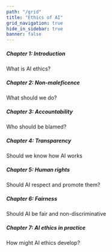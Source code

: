 ```yaml
---
path: "/grid"
title: "Ethics of AI"
grid_navigation: true
hide_in_sidebar: true
banner: false
---
```


<course-grid>
    <course-grid-card title="chapter01" url="chapter-1/1-a-guide-to-ai-ethics">

<course-grid-text><H5>Chapter 1: Introduction</H5><span>What is AI ethics?</span></course-grid-text>

</course-grid-card>
    <course-grid-card title="chapter02" url="/chapter-2/1-what-should-we-do">

<course-grid-text><H5>Chapter 2: Non-maleficence</H5><span>What should we do?</span></course-grid-text>

</course-grid-card>
    <course-grid-card title="chapter03" url="/chapter-3/1-algorithms-and-accountability">

<course-grid-text><H5>Chapter 3: Accountability</H5><span>Who should be blamed?</span></course-grid-text>

</course-grid-card>
    <course-grid-card title="chapter04" url="chapter-4/1-transparency-in-ai">

<course-grid-text><H5>Chapter 4: Transparency</H5><span>Should we know how AI works</span></course-grid-text>

</course-grid-card>
    <course-grid-card title="chapter05" url="chapter-5/1-introduction">

<course-grid-text><H5>Chapter 5: Human rights</H5><span>Should AI respect and promote them?</span></course-grid-text>

</course-grid-card>
    <course-grid-card title="chapter06" url="chapter-6/1-what-is-fairness">

<course-grid-text><H5>Chapter 6: Fairness</H5><span>Should AI be fair and non-discriminative</span></course-grid-text>

</course-grid-card>
    <course-grid-card title="chapter07" url="/chapter-7/1-from-principles-to-doing">

<course-grid-text><H5>Chapter 7: AI ethics in practice</H5><span>How might AI ethics develop?</span></course-grid-text>

</course-grid-card>

</course-grid>


